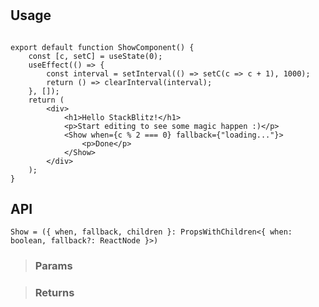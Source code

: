 # 


## Usage

```tsx

export default function ShowComponent() {
	const [c, setC] = useState(0);
	useEffect(() => {
		const interval = setInterval(() => setC(c => c + 1), 1000);
		return () => clearInterval(interval);
	}, []);
	return (
		<div>
			<h1>Hello StackBlitz!</h1>
			<p>Start editing to see some magic happen :)</p>
			<Show when={c % 2 === 0} fallback={"loading..."}>
				<p>Done</p>
			</Show>
		</div>
	);
}
```




## API

```tsx
Show = ({ when, fallback, children }: PropsWithChildren<{ when: boolean, fallback?: ReactNode }>)
```

> ### Params
>
>
>

> ### Returns
>
> 
> 
>